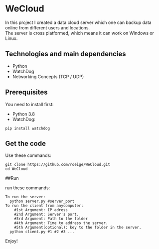 # WeCloud
In this project I created a data cloud server which one can backup data online from different users and locations.<br/>
The server is cross platformed, which means it can work on Windows or Linux.<br/>
## Technologies and main dependencies

- Python
- WatchDog
- Networking Concepts (TCP / UDP)


## Prerequisites

You need to install first:
- Python 3.8
- WatchDog:
```
pip install watchdog
```

## Get the code

Use these commands:

```
git clone https://github.com/roeige/WeCloud.git
cd WeCloud
```

##Run

run these commands:
```
To run the server:
  python server.py #server_port
To run the client from anycomputer:
    #1st Argument: IP adress
    #2nd Argument: Server's port.
    #3rd Argument: Path to the folder
    #4th Argument: Time to address the server.
    #5th Argument(optional): key to the folder in the server.
  python client.py #1 #2 #3 ...
```

Enjoy!

 
